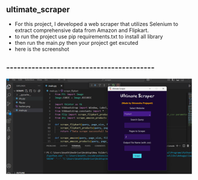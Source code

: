 ## ultimate_scraper

* For this project, I developed a web scraper that utilizes Selenium to extract comprehensive data from Amazon and Flipkart.
* to run the project use pip requirements.txt to install all library
* then run the main.py then your project get excuted
* here is the screenshot
  
## ----------------------------------------- ##
![App Screenshot](https://github.com/shivanshu099/ultimate_scraper/blob/main/screenshot1.png)





